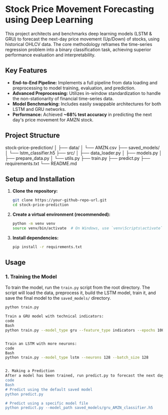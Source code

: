 # Stock Price Movement Forecasting using Deep Learning

This project architects and benchmarks deep learning models (LSTM & GRU) to forecast the next-day price movement (Up/Down) of stocks, using historical OHLCV data. The core methodology reframes the time-series regression problem into a binary classification task, achieving superior performance evaluation and interpretability.

## Key Features

- **End-to-End Pipeline:** Implements a full pipeline from data loading and preprocessing to model training, evaluation, and prediction.
- **Advanced Preprocessing:** Utilizes in-window standardization to handle the non-stationarity of financial time-series data.
- **Model Benchmarking:** Includes easily swappable architectures for both LSTM and GRU networks.
- **Performance:** Achieved **~68% test accuracy** in predicting the next day's price movement for AMZN stock.

## Project Structure

stock-price-prediction/
│
├── data/
│ └── AMZN.csv
├── saved_models/
│ └── lstm_classifier.h5
├── src/
│ ├── data_loader.py
│ ├── models.py
│ ├── prepare_data.py
│ └── utils.py
├── train.py
├── predict.py
├── requirements.txt
└── README.md


## Setup and Installation

1.  **Clone the repository:**
    ```bash
    git clone https://your-github-repo-url.git
    cd stock-price-prediction
    ```

2.  **Create a virtual environment (recommended):**
    ```bash
    python -m venv venv
    source venv/bin/activate  # On Windows, use `venv\Scripts\activate`
    ```

3.  **Install dependencies:**
    ```bash
    pip install -r requirements.txt
    ```

## Usage

### 1. Training the Model

To train the model, run the `train.py` script from the root directory. The script will load the data, preprocess it, build the LSTM model, train it, and save the final model to the `saved_models/` directory.

```bash
python train.py

Train a GRU model with technical indicators:
code
Bash
python train.py --model_type gru --feature_type indicators --epochs 100


Train an LSTM with more neurons:
code
Bash
python train.py --model_type lstm --neurons 128 --batch_size 128


2. Making a Prediction
After a model has been trained, run predict.py to forecast the next day's movement.
code
Bash
# Predict using the default saved model
python predict.py

# Predict using a specific model file
python predict.py --model_path saved_models/gru_AMZN_classifier.h5